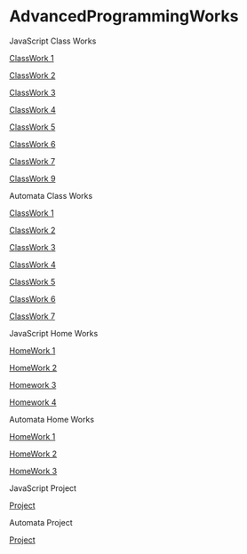 # AdvancedProgrammingWorks
   
 JavaScript Class Works
 
 [ClassWork 1](https://enestrz.github.io/AdvancedProgrammingWorks/CW1/charcount.html)
 
 [ClassWork 2](https://enestrz.github.io/AdvancedProgrammingWorks/CW2/ArrayDemo.html)
 
 [ClassWork 3](https://enestrz.github.io/AdvancedProgrammingWorks/CW3/inspector.html)
 
 [ClassWork 4](https://enestrz.github.io/AdvancedProgrammingWorks/CW4/index1.html)
 
 [ClassWork 5](https://enestrz.github.io/AdvancedProgrammingWorks/CW5/cw5.html) 
 
 [ClassWork 6](https://enestrz.github.io/AdvancedProgrammingWorks/CW6/classwork6.html)
 
 [ClassWork 7](https://enestrz.github.io/AdvancedProgrammingWorks/CW7/cw7.html)
 
 [ClassWork 9](https://enestrz.github.io/AdvancedProgrammingWorks/CW9/cw9.html)
 
 Automata Class Works
 
 [ClassWork 1](https://enestrz.github.io/AdvancedProgrammingWorks/AutomataCW/ClassWork1/DFA.html)
 
 [ClassWork 2](https://enestrz.github.io/AdvancedProgrammingWorks/AutomataCW/ClassWork2/classwork2.html)
 
 [ClassWork 3](https://enestrz.github.io/AdvancedProgrammingWorks/AutomataCW/ClassWork3/cw3.html)
 
 [ClassWork 4](https://enestrz.github.io/AdvancedProgrammingWorks/AutomataCW/ClassWork4/cw4.html)
 
 [ClassWork 5](https://enestrz.github.io/AdvancedProgrammingWorks/AutomataCW/ClassWork5/cw5.html)
 
 [ClassWork 6](https://enestrz.github.io/AdvancedProgrammingWorks/AutomataCW/ClassWork6/cw6.html)
 
 [ClassWork 7](https://enestrz.github.io/AdvancedProgrammingWorks/AutomataCW/ClassWork7/microJ3.html)
 
 JavaScript Home Works
 
 [HomeWork 1](https://enestrz.github.io/AdvancedProgrammingWorks/HW1/AddCourse.html)
 
 [HomeWork 2](https://enestrz.github.io/AdvancedProgrammingWorks/HW2/Database.html)
 
 [Homework 3](https://enestrz.github.io/AdvancedProgrammingWorks/HW3/homework3.html)
 
 [Homework 4](https://enestrz.github.io/AdvancedProgrammingWorks/index.html)
 
 Automata Home Works
 
 [HomeWork 1](https://enestrz.github.io/AdvancedProgrammingWorks/AutomataCW/HomeWork1/autohw1.html)
 
 [HomeWork 2](https://enestrz.github.io/AdvancedProgrammingWorks/AutomataCW/HomeWork2/autohw2.html)
  
 [HomeWork 3](https://enestrz.github.io/AdvancedProgrammingWorks/AutomataCW/HomeWork3/autohw3.html)
   
 
 JavaScript Project
 
 [Project](https://enestrz.github.io/AdvancedProgrammingWorks/Project/prototype.html)
 
 Automata Project
 
 [Project](https://enestrz.github.io/AdvancedProgrammingWorks/AutomataCW/AutomataProject/page1.html)
 
 

